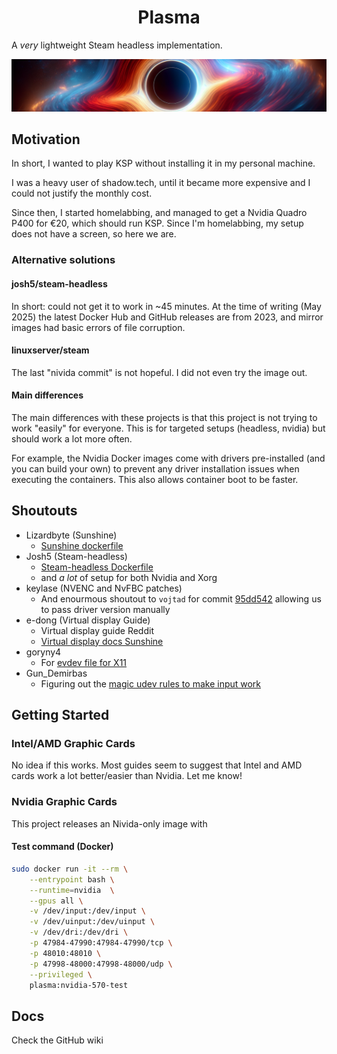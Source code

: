 <h1 align="center">Plasma</h1>

A _very_ lightweight Steam headless implementation.

<img alt="Plasma black hole image" src="docs/banner.png"/>

## Motivation
In short, I wanted to play KSP without installing it in my personal machine.

I was a heavy user of shadow.tech, until it became more expensive and I could not
justify the monthly cost.

Since then, I started homelabbing, and managed to get a Nvidia Quadro P400 for €20, which should run KSP.
Since I'm homelabbing, my setup does not have a screen, so here we are.

### Alternative solutions
#### josh5/steam-headless
In short: could not get it to work in ~45 minutes. At the time of writing (May 2025) the latest Docker Hub
and GitHub releases are from 2023, and mirror images had basic errors of file corruption.

#### linuxserver/steam
The last "nivida commit" is not hopeful. I did not even try the image out.

#### Main differences

The main differences with these projects is that this project is not trying
to work "easily" for everyone. This is for targeted setups (headless, nvidia)
but should work a lot more often.

For example, the Nvidia Docker images come with drivers pre-installed (and you
can build your own) to prevent any driver installation issues when executing
the containers. This also allows container boot to be faster.

## Shoutouts
- Lizardbyte (Sunshine)
	- [Sunshine dockerfile](https://github.com/LizardByte/Sunshine/blob/c6f36474ba9b492eea2a60930ca7304ea96176af/docker/debian-bookworm.dockerfile)
- Josh5 (Steam-headless)
	- [Steam-headless Dockerfile](https://github.com/Steam-Headless/docker-steam-headless/blob/14c770bce61db99c56592760c73c2ba454dab648/Dockerfile.debian#L1)
	- and _a lot_ of setup for both Nvidia and Xorg
- keylase (NVENC and NvFBC patches)
	- And enourmous shoutout to `vojtad` for commit [95dd542](https://github.com/keylase/nvidia-patch/commit/95dd542a8014578f91ffdd864a37b67b19c8948e) allowing us to pass driver version manually
- e-dong (Virtual display Guide)
	- Virtual display guide Reddit
	- [Virtual display docs Sunshine](https://app.lizardbyte.dev/2023-09-14-remote-ssh-headless-sunshine-setup/?lng=en-US#virtual-display-setup)
- goryny4
	- For [evdev file for X11](https://gist.github.com/goryny4/014815ab73bede4f2184)
- Gun_Demirbas
	- Figuring out the [magic udev rules to make input work](https://discuss.linuxcontainers.org/t/headless-wayland-container-streaming-via-sunshine-sway-libinput-not-finding-input-devices/18852/7)

## Getting Started

### Intel/AMD Graphic Cards
No idea if this works. Most guides seem to suggest that Intel and AMD
cards work a lot better/easier than Nvidia. Let me know!

### Nvidia Graphic Cards
This project releases an Nivida-only image with 

#### Test command (Docker)
```sh
sudo docker run -it --rm \
	--entrypoint bash \
	--runtime=nvidia  \
	--gpus all \
	-v /dev/input:/dev/input \
	-v /dev/uinput:/dev/uinput \
	-v /dev/dri:/dev/dri \
	-p 47984-47990:47984-47990/tcp \
	-p 48010:48010 \
	-p 47998-48000:47998-48000/udp \
	--privileged \
	plasma:nvidia-570-test
```

## Docs

Check the GitHub wiki

